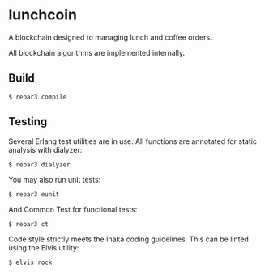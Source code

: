 lunchcoin
=====

A blockchain designed to managing lunch and coffee orders.

All blockchain algorithms are implemented internally.

Build
-----

    $ rebar3 compile

Testing
-------

Several Erlang test utilities are in use. All functions are annotated for static analysis with dialyzer:

    $ rebar3 dialyzer

You may also run unit tests:

    $ rebar3 eunit

And Common Test for functional tests:

    $ rebar3 ct

Code style strictly meets the Inaka coding guidelines. This can be linted using the Elvis utility:

    $ elvis rock
